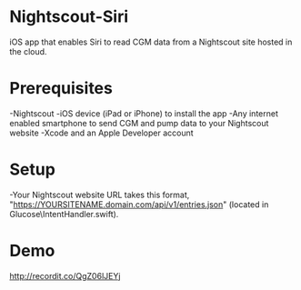 # Nightscout-Siri
iOS app that enables Siri to read CGM data from a Nightscout site hosted in the cloud.

# Prerequisites
-Nightscout
-iOS device (iPad or iPhone) to install the app
-Any internet enabled smartphone to send CGM and pump data to your Nightscout website
-Xcode and an Apple Developer account

# Setup
-Your Nightscout website URL takes this format, "https://YOURSITENAME.domain.com/api/v1/entries.json" (located in Glucose\IntentHandler.swift).

# Demo
http://recordit.co/QgZ06lJEYj
